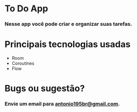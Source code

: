 # To Do App

### Nesse app você pode criar e organizar suas tarefas.

# Principais tecnologias usadas
* Room
* Coroutines
* Flow

# Bugs ou sugestão?
### Envie um email para antonio195br@gmail.com.
